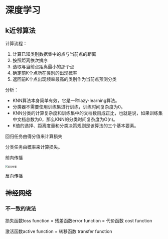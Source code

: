 # 深度学习

## k近邻算法

计算流程：

1. 计算已知类别数据集中的点与当前点的距离
2. 按照距离依次排序
3. 选取与当前点距离最小的那个点
4. 确定前K个点所在类别的出现概率
5. 返回前K个点出现频率最高的类别作为当前点预测分类

分析：

- KNN算法本身简单有效，它是一种lazy-learning算法。
- 分类器不需要使用训练集进行训练，训练时间复杂度为0。
- KNN分类的计算复杂度和训练集中的文档数目成正比，也就是说，如果训练集中文档总数为0，那么KNN的分类时间复杂度为O(n)。
- K值的选择、距离度量和分类决策规则是该算法的三个基本要素。



回归任务由得分值来计算损失

分类任务由概率来计算损失。



前向传播

<img src="D:\machine vision\视觉识别\笔记\捕获.PNG" alt="前向传播" style="zoom: 50%;" />

反向传播

## 神经网络

### 不一致的说法

损失函数loss function = 残差函数error function = 代价函数 cost function

激活函数active function = 转移函数 transfer function

